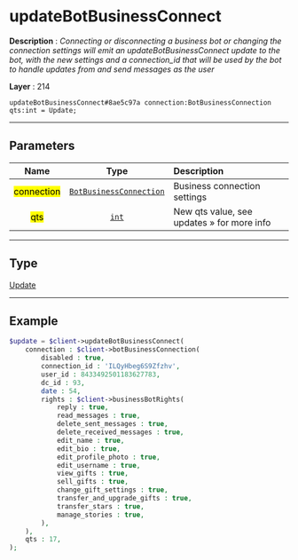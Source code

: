 # updateBotBusinessConnect

**Description** : *Connecting or disconnecting a business bot or changing the connection settings will emit an updateBotBusinessConnect update to the bot, with the new settings and a connection\_id that will be used by the bot to handle updates from and send messages as the user*

**Layer** : 214

```tl
updateBotBusinessConnect#8ae5c97a connection:BotBusinessConnection qts:int = Update;
```

---

## Parameters

| Name | Type | Description |
| :---: | :---: | :--- |
| <mark>connection</mark> | [`BotBusinessConnection`](type/BotBusinessConnection) | Business connection settings |
| <mark>qts</mark> | [`int`](type/int) | New qts value, see updates » for more info |

---

## Type

[Update](type/Update)

---

## Example

```php
$update = $client->updateBotBusinessConnect(
	connection : $client->botBusinessConnection(
		disabled : true,
		connection_id : 'ILQyHbeg6S9Zfzhv',
		user_id : 8433492501183627783,
		dc_id : 93,
		date : 54,
		rights : $client->businessBotRights(
			reply : true,
			read_messages : true,
			delete_sent_messages : true,
			delete_received_messages : true,
			edit_name : true,
			edit_bio : true,
			edit_profile_photo : true,
			edit_username : true,
			view_gifts : true,
			sell_gifts : true,
			change_gift_settings : true,
			transfer_and_upgrade_gifts : true,
			transfer_stars : true,
			manage_stories : true,
		),
	),
	qts : 17,
);
```